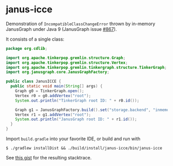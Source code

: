 # janus-icce

Demonstration of `IncompatibleClassChangeError` thrown by in-memory JanusGraph under Java 9
(JanusGraph issue [#867](https://github.com/JanusGraph/janusgraph/issues/867)).

It consists of a single class:

```java
package org.cdlib;

import org.apache.tinkerpop.gremlin.structure.Graph;
import org.apache.tinkerpop.gremlin.structure.Vertex;
import org.apache.tinkerpop.gremlin.tinkergraph.structure.TinkerGraph;
import org.janusgraph.core.JanusGraphFactory;

public class JanusICCE {
  public static void main(String[] args) {
    Graph g0 = TinkerGraph.open();
    Vertex r0 = g0.addVertex("root");
    System.out.println("TinkerGraph root ID: " + r0.id());

    Graph g1 = JanusGraphFactory.build().set("storage.backend", "inmemory").open(); // fails here
    Vertex r1 = g1.addVertex("root");
    System.out.println("JanusGraph root ID: " + r1.id());
  }
}
```

Import `build.gradle` into your favorite IDE, or build and run with 

```
$ ./gradlew installDist && ./build/install/janus-icce/bin/janus-icce
```

See [this gist](https://gist.github.com/dmolesUC3/e6cdcbf0bcbcb1ba60678886e2c7f6d6) 
for the resulting stacktrace.
